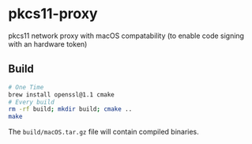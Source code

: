# pkcs11-proxy

pkcs11 network proxy with macOS compatability (to enable code signing with an hardware token)

## Build

```sh
# One Time
brew install openssl@1.1 cmake
# Every build
rm -rf build; mkdir build; cmake ..
make
```

The `build/macOS.tar.gz` file will contain compiled binaries.
